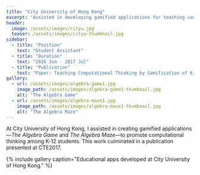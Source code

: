 ```yaml
---
title: "City University of Hong Kong"
excerpt: "Assisted in developing gamified applications for teaching computational thinking."
header:
  image: /assets/images/cityu.jpg
  teaser: /assets/images/cityu-thumbnail.jpg
sidebar:
  - title: "Position"
    text: "Student Assistant"
  - title: "Duration"
    text: "2016 Jun - 2017 Jul"
  - title: "Publication"
    text: "Paper: Teaching Computational Thinking by Gamification of K-12 Mathematics and Computer Science Tournament, CTE2017"
gallery:
  - url: /assets/images/algebra-game1.jpg
    image_path: /assets/images/algebra-game1-thumbnail.jpg
    alt: "The Algebra Game"
  - url: /assets/images/algebra-maze1.jpg
    image_path: /assets/images/algebra-maze1-thumbnail.jpg
    alt: "The Algebra Maze"
---
```


At City University of Hong Kong, I assisted in creating gamified applications—*The Algebra Game* and *The Algebra Maze*—to promote computational thinking among K-12 students. This work culminated in a publication presented at CTE2017.

{% include gallery caption="Educational apps developed at City University of Hong Kong." %}
